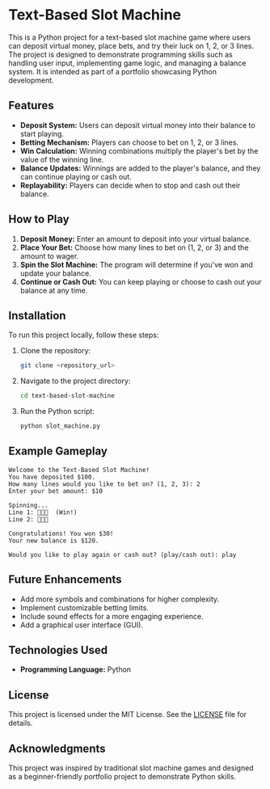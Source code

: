 # Text-Based Slot Machine

This is a Python project for a text-based slot machine game where users can deposit virtual money, place bets, and try their luck on 1, 2, or 3 lines. The project is designed to demonstrate programming skills such as handling user input, implementing game logic, and managing a balance system. It is intended as part of a portfolio showcasing Python development.

## Features

- **Deposit System:** Users can deposit virtual money into their balance to start playing.
- **Betting Mechanism:** Players can choose to bet on 1, 2, or 3 lines.
- **Win Calculation:** Winning combinations multiply the player's bet by the value of the winning line.
- **Balance Updates:** Winnings are added to the player's balance, and they can continue playing or cash out.
- **Replayability:** Players can decide when to stop and cash out their balance.

## How to Play

1. **Deposit Money:** Enter an amount to deposit into your virtual balance.
2. **Place Your Bet:** Choose how many lines to bet on (1, 2, or 3) and the amount to wager.
3. **Spin the Slot Machine:** The program will determine if you've won and update your balance.
4. **Continue or Cash Out:** You can keep playing or choose to cash out your balance at any time.

## Installation

To run this project locally, follow these steps:

1. Clone the repository:
    ```bash
    git clone <repository_url>
    ```
2. Navigate to the project directory:
    ```bash
    cd text-based-slot-machine
    ```
3. Run the Python script:
    ```bash
    python slot_machine.py
    ```

## Example Gameplay

```plaintext
Welcome to the Text-Based Slot Machine!
You have deposited $100.
How many lines would you like to bet on? (1, 2, 3): 2
Enter your bet amount: $10

Spinning...
Line 1: 🍒🍒🍒  (Win!)
Line 2: 🛑🍒🍒

Congratulations! You won $30!
Your new balance is $120.

Would you like to play again or cash out? (play/cash out): play
```

## Future Enhancements

- Add more symbols and combinations for higher complexity.
- Implement customizable betting limits.
- Include sound effects for a more engaging experience.
- Add a graphical user interface (GUI).

## Technologies Used

- **Programming Language:** Python

## License

This project is licensed under the MIT License. See the [LICENSE](LICENSE) file for details.

## Acknowledgments

This project was inspired by traditional slot machine games and designed as a beginner-friendly portfolio project to demonstrate Python skills.
